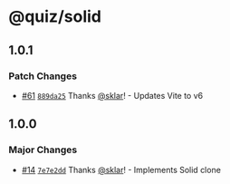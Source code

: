 # @quiz/solid

## 1.0.1

### Patch Changes

- [#61](https://github.com/sklar/quiz/pull/61) [`889da25`](https://github.com/sklar/quiz/commit/889da25c501e1d40b6697e78ee00b5a5e1af9e30) Thanks [@sklar](https://github.com/sklar)! - Updates Vite to v6

## 1.0.0

### Major Changes

- [#14](https://github.com/sklar/quiz/pull/14) [`7e7e2dd`](https://github.com/sklar/quiz/commit/7e7e2dde79342164b1284eb14e4b9b6921cf248a) Thanks [@sklar](https://github.com/sklar)! - Implements Solid clone
